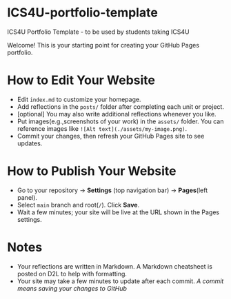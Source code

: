 # ICS4U-portfolio-template
ICS4U Portfolio Template - to be used by students taking ICS4U

Welcome! This is your starting point for creating your GitHub Pages portfolio.  

# How to Edit Your Website
- Edit `index.md` to customize your homepage.  
- Add reflections in the `posts/` folder after completing each unit or project.
- [optional] You may also write additional reflections whenever you like.
- Put images(e.g.,screenshots of your work) in the `assets/` folder. You can reference images like `![Alt text](./assets/my-image.png)`.
- Commit your changes, then refresh your GitHub Pages site to see updates.

# How to Publish Your Website
- Go to your repository → **Settings** (top navigation bar) → **Pages**(left panel).
- Select `main` branch and root(`/`). Click **Save**.
- Wait a few minutes; your site will be live at the URL shown in the Pages settings.

# Notes
- Your reflections are written in Markdown. A Markdown cheatsheet is posted on D2L to help with formatting.
- Your site may take a few minutes to update after each commit. *A commit means saving your changes to GitHub*
